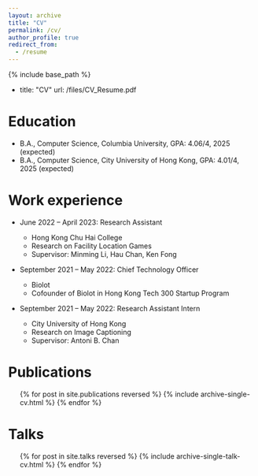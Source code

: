 ```yaml
---
layout: archive
title: "CV"
permalink: /cv/
author_profile: true
redirect_from:
  - /resume
---
```


{% include base_path %}
- title: "CV"
    url: /files/CV_Resume.pdf


Education
======
* B.A., Computer Science, Columbia University, GPA: 4.06/4, 2025 (expected)
* B.A., Computer Science, City University of Hong Kong, GPA: 4.01/4, 2025 (expected)

Work experience
======
* June 2022 – April 2023: Research Assistant
  * Hong Kong Chu Hai College
  * Research on Facility Location Games
  * Supervisor: Minming Li, Hau Chan, Ken Fong

* September 2021 – May 2022: Chief Technology Officer 
  * Biolot
  * Cofounder of Biolot in Hong Kong Tech 300 Startup Program

* September 2021 – May 2022: Research Assistant Intern 
  * City University of Hong Kong
  * Research on Image Captioning
  * Supervisor: Antoni B. Chan

Publications
======
  <ul>{% for post in site.publications reversed %}
    {% include archive-single-cv.html %}
  {% endfor %}</ul>
  
Talks
======
  <ul>{% for post in site.talks reversed %}
    {% include archive-single-talk-cv.html  %}
  {% endfor %}</ul>
  

